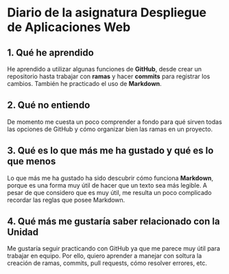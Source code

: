 # Diario de la asignatura Despliegue de Aplicaciones Web

## 1. Qué he aprendido
He aprendido a utilizar algunas funciones de **GitHub**, desde crear un repositorio hasta trabajar con **ramas** y hacer **commits** para registrar los cambios. También he practicado el uso de **Markdown**. 

## 2. Qué no entiendo
De momento me cuesta un poco comprender a fondo para qué sirven todas las opciones de GitHub y cómo organizar bien las ramas en un proyecto.  

## 3. Qué es lo que más me ha gustado y qué es lo que menos
Lo que más me ha gustado ha sido descubrir cómo funciona **Markdown**, porque es una forma muy útil de hacer que un texto sea más legible. A pesar de que considero que es muy útil, me resulta un poco complicado recordar las reglas que posee Markdown.

## 4. Qué más me gustaría saber relacionado con la Unidad
Me gustaría seguir practicando con GitHub ya que me parece muy útil para trabajar en equipo. Por ello, quiero aprender a manejar con soltura la creación de ramas, commits, pull requests, cómo resolver errores, etc.  


